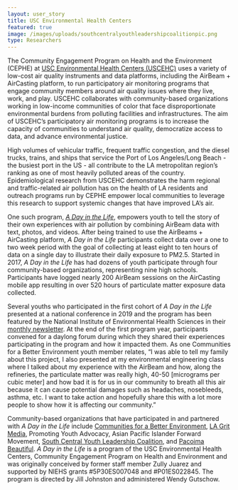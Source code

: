 ```yaml
---
layout: user_story
title: USC Environmental Health Centers
featured: true
image: /images/uploads/southcentralyouthleadershipcoalitionpic.png
type: Researchers
---
```

The Community Engagement Program on Health and the Environment (CEPHE) at <a href="https://envhealthcenters.usc.edu/">USC Environmental Health Centers (USCEHC)</a> uses a variety of low-cost air quality instruments and data platforms, including the AirBeam + AirCasting platform, to run participatory air monitoring programs that engage community members around air quality issues where they live, work, and play. USCEHC collaborates with community-based organizations working in low-income communities of color that face disproportionate environmental burdens from polluting facilities and infrastructures. The aim of USCEHC’s participatory air monitoring programs is to increase the capacity of communities to understand air quality, democratize access to data, and advance environmental justice.

High volumes of vehicular traffic, frequent traffic congestion, and the diesel trucks, trains, and ships that service the Port of Los Angeles/Long Beach - the busiest port in the US - all contribute to the LA metropolitan region’s ranking as one of most heavily polluted areas of the country. Epidemiological research from USCEHC demonstrates the harm regional and traffic-related air pollution has on the health of LA residents and outreach programs run by CEPHE empower local communities to leverage this research to support systemic changes that have improved LA’s air.

One such program, <a href="https://envhealthcenters.usc.edu/resources/community-air-monitoring/a-day-in-the-life"><em>A Day in the Life</em></a>, empowers youth to tell the story of their own experiences with air pollution by combining AirBeam data with text, photos, and videos. After being trained to use the AirBeams + AirCasting platform, <em>A Day in the Life</em> participants collect data over a one to two week period with the goal of collecting at least eight to ten hours of data on a single day to illustrate their daily exposure to PM2.5. Started in 2017, <em>A Day in the Life</em> has had dozens of youth participate through four community-based organizations, representing nine high schools. Participants have logged nearly 200 AirBeam sessions on the AirCasting mobile app resulting in over 520 hours of particulate matter exposure data collected.

Several youths who participated in the first cohort of <em>A Day in the Life</em> presented at a national conference in 2019 and the program has been featured by the National Institute of Environmental Health Sciences in their <a href="https://factor.niehs.nih.gov/2019/2/community-impact/air_monitoring/index.htm">monthly newsletter</a>. At the end of the first program year, participants convened for a daylong forum during which they shared their experiences participating in the program and how it impacted them. As one Communities for a Better Environment youth member relates, “I was able to tell my family about this project, I also presented at my environmental engineering class where I talked about my experience with the AirBeam and how, along the refineries, the particulate matter was really high, 40-50 \[micrograms per cubic meter] and how bad it is for us in our community to breath all this air because it can cause potential damages such as headaches, nosebleeds, asthma, etc. I want to take action and hopefully share this with a lot more people to show how it is affecting our community.”

Community-based organizations that have participated in and partnered with <em>A Day in the Life </em>include <a href="https://www.cbecal.org/">Communities for a Better Environment</a>, <a href="https://www.youtube.com/channel/UCh8Lw2JrZulpbKzAmN9JAsg">LA Grit Media</a>, Promoting Youth Advocacy, Asian Pacific Islander Forward Movement, <a href="https://grist.org/grist-50/profile/la-youth-groups/">South Central Youth Leadership Coalition</a>, and <a href="http://pacoimabeautiful.org/">Pacoima Beautiful</a>.  <em>A Day in the Life</em> is a program of the USC Environmental Health Centers, Community Engagement Program on Health and Environment and was originally conceived by former staff member Zully Juarez and supported by NIEHS grants #5P30ES007048 and #P01ES022845. The program is directed by Jill Johnston and administered Wendy Gutschow.
